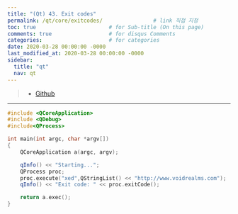 ```yaml
---
title: "(Qt) 43. Exit codes"
permalink: /qt/core/exitcodes/                # link 직접 지정
toc: true                       # for Sub-title (On this page)
comments: true                  # for disqus Comments
categories:                     # for categories
date: 2020-03-28 00:00:00 -0000
last_modified_at: 2020-03-28 00:00:00 -0000
sidebar:
  title: "qt"
  nav: qt
---
```


> * [Github](https://github.com/8bitscoding/qtci10-3)

---

```cpp
#include <QCoreApplication>
#include <QDebug>
#include<QProcess>

int main(int argc, char *argv[])
{
    QCoreApplication a(argc, argv);

    qInfo() << "Starting...";
    QProcess proc;
    proc.execute("xed",QStringList() << "http://www.voidrealms.com");
    qInfo() << "Exit code: " << proc.exitCode();

    return a.exec();
}
```